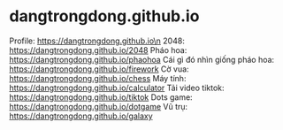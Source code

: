 # dangtrongdong.github.io
Profile: https://dangtrongdong.github.io\n
2048: https://dangtrongdong.github.io/2048
Pháo hoa: https://dangtrongdong.github.io/phaohoa
Cái gì đó nhìn giống pháo hoa: https://dangtrongdong.github.io/firework
Cờ vua: https://dangtrongdong.github.io/chess
Máy tính: https://dangtrongdong.github.io/calculator
Tải video tiktok: https://dangtrongdong.github.io/tiktok
Dots game: https://dangtrongdong.github.io/dotgame
Vũ trụ: https://dangtrongdong.github.io/galaxy
